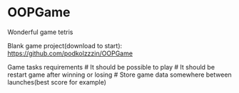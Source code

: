 # OOPGame
Wonderful game tetris

Blank game project(download to start):
	https://github.com/podkolzzzin/OOPGame

Game tasks requirements
	# It should be possible to play
	# It should be restart game after winning or losing
	# Store game data somewhere between launches(best score for example)
